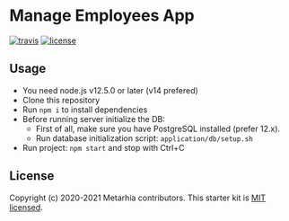 # Manage Employees App

[![travis](https://travis-ci.org/metarhia/impress.svg?branch=master)](https://travis-ci.org/metarhia/Example)
[![license](https://img.shields.io/badge/license-MIT-blue.svg)](https://github.com/metarhia/Example/blob/master/LICENSE)

## Usage

- You need node.js v12.5.0 or later (v14 prefered)
- Clone this repository
- Run `npm i` to install dependencies
- Before running server initialize the DB:
  - First of all, make sure you have PostgreSQL installed (prefer 12.x).
  - Run database initialization script: `application/db/setup.sh`
- Run project: `npm start` and stop with Ctrl+C

## License

Copyright (c) 2020-2021 Metarhia contributors.
This starter kit is [MIT licensed](./LICENSE).
